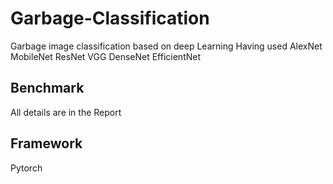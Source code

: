 # Garbage-Classification
Garbage image classification based on deep Learning
Having used AlexNet MobileNet ResNet VGG DenseNet EfficientNet 
## Benchmark
All details are in the Report
## Framework 
Pytorch

